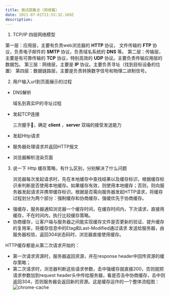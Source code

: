 ```yaml
---
title: 面试题集合（网络篇）
date: 2021-07-01T21:53:32.169Z
description: 
---
```


1. TCP/IP 四层网络模型

第一层：应用层，主要有负责web浏览器的 **HTTP** 协议， 文件传输的 **FTP** 协议，负责电子邮件的 **SMTP** 协议，负责域名系统的 **DNS** 等。
第二层：传输层，主要是有可靠传输的 **TCP** 协议，特别高效的 **UDP** 协议。主要负责传输应用层的数据包。
第三层：网络层，主要是 **IP** 协议。主要负责寻址（找到目标设备的位置）
第四层：数据链路层，主要是负责转换数字信号和物理二进制信号。

2. 用户输入url到页面展示的过程
   
- DNS解析
  
  域名到真实IP的寻址过程
- 发起TCP连接
  
  三次握手🤝，确定 **client** ，**server** 双端的接受发送能力
- 发起Http请求
- 服务器处理请求并返回HTTP报文
- 浏览器解析渲染页面

3. 说一下 Http 缓存策略，有什么区别，分别解决了什么问题
   
   浏览器每次发起请求时，先在本地缓存中查找结果以及缓存标识，根据缓存标识来判断是否使用本地缓存。如果缓存有效，则使用本地缓存；否则，则向服务器发起请求并携带缓存标识。根据是否需向服务器发起HTTP请求，将缓存过程划分为两个部分：强制缓存和协商缓存，强缓优先于协商缓存。

  - 强缓存，服务器通知浏览器一个缓存时间，在缓存时间内，下次请求，直接用缓存，不在时间内，执行比较缓存策略。
  - 协商缓存，让客户端与服务器之间能实现缓存文件是否更新的验证、提升缓存的复用率，将缓存信息中的Etag和Last-Modified通过请求 发送给服务器，由服务器校验，返回304状态码时，浏览器直接使用缓存。

  HTTP缓存都是从第二次请求开始的：

  - 第一次请求资源时，服务器返回资源，并在response header中回传资源的缓存策略；
  - 第二次请求时，浏览器判断这些请求参数，击中强缓存就直接200，否则就把请求参数加到request header头中传给服务器，看是否击中协商缓存，击中则返回304，否则服务器会返回新的资源。这是缓存运作的一个整体流程图：
  ![chrome-cache](chrome-cache.jpeg)